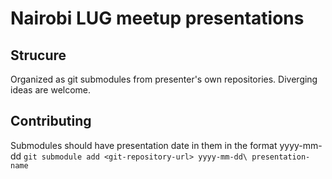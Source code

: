 # Nairobi LUG meetup presentations


## Strucure
Organized as git submodules from presenter's own repositories.
Diverging ideas are welcome.

## Contributing
Submodules should have presentation date in them in the format yyyy-mm-dd
`git submodule add <git-repository-url> yyyy-mm-dd\ presentation-name`
